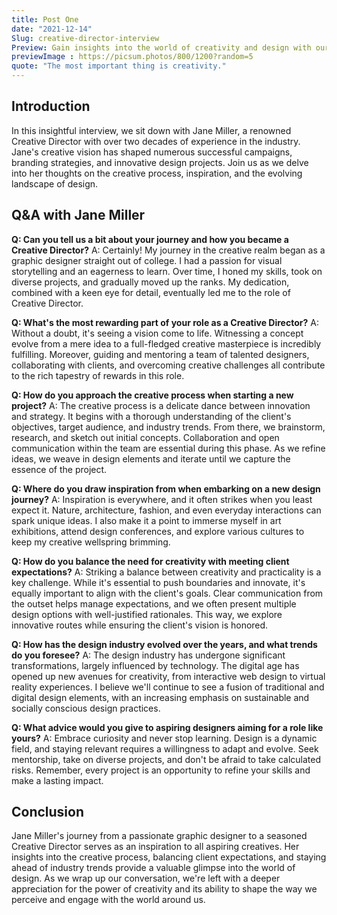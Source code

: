 ```yaml
---
title: Post One
date: "2021-12-14"
Slug: creative-director-interview
Preview: Gain insights into the world of creativity and design with our exclusive interview with a seasoned Creative Director.
previewImage : https://picsum.photos/800/1200?random=5
quote: "The most important thing is creativity."
---
```

## Introduction

In this insightful interview, we sit down with Jane Miller, a renowned Creative Director with over two decades of experience in the industry. Jane's creative vision has shaped numerous successful campaigns, branding strategies, and innovative design projects. Join us as we delve into her thoughts on the creative process, inspiration, and the evolving landscape of design.

## Q&A with Jane Miller

**Q: Can you tell us a bit about your journey and how you became a Creative Director?**
A: Certainly! My journey in the creative realm began as a graphic designer straight out of college. I had a passion for visual storytelling and an eagerness to learn. Over time, I honed my skills, took on diverse projects, and gradually moved up the ranks. My dedication, combined with a keen eye for detail, eventually led me to the role of Creative Director.

**Q: What's the most rewarding part of your role as a Creative Director?**
A: Without a doubt, it's seeing a vision come to life. Witnessing a concept evolve from a mere idea to a full-fledged creative masterpiece is incredibly fulfilling. Moreover, guiding and mentoring a team of talented designers, collaborating with clients, and overcoming creative challenges all contribute to the rich tapestry of rewards in this role.

**Q: How do you approach the creative process when starting a new project?**
A: The creative process is a delicate dance between innovation and strategy. It begins with a thorough understanding of the client's objectives, target audience, and industry trends. From there, we brainstorm, research, and sketch out initial concepts. Collaboration and open communication within the team are essential during this phase. As we refine ideas, we weave in design elements and iterate until we capture the essence of the project.

**Q: Where do you draw inspiration from when embarking on a new design journey?**
A: Inspiration is everywhere, and it often strikes when you least expect it. Nature, architecture, fashion, and even everyday interactions can spark unique ideas. I also make it a point to immerse myself in art exhibitions, attend design conferences, and explore various cultures to keep my creative wellspring brimming.

**Q: How do you balance the need for creativity with meeting client expectations?**
A: Striking a balance between creativity and practicality is a key challenge. While it's essential to push boundaries and innovate, it's equally important to align with the client's goals. Clear communication from the outset helps manage expectations, and we often present multiple design options with well-justified rationales. This way, we explore innovative routes while ensuring the client's vision is honored.

**Q: How has the design industry evolved over the years, and what trends do you foresee?**
A: The design industry has undergone significant transformations, largely influenced by technology. The digital age has opened up new avenues for creativity, from interactive web design to virtual reality experiences. I believe we'll continue to see a fusion of traditional and digital design elements, with an increasing emphasis on sustainable and socially conscious design practices.

**Q: What advice would you give to aspiring designers aiming for a role like yours?**
A: Embrace curiosity and never stop learning. Design is a dynamic field, and staying relevant requires a willingness to adapt and evolve. Seek mentorship, take on diverse projects, and don't be afraid to take calculated risks. Remember, every project is an opportunity to refine your skills and make a lasting impact.

## Conclusion

Jane Miller's journey from a passionate graphic designer to a seasoned Creative Director serves as an inspiration to all aspiring creatives. Her insights into the creative process, balancing client expectations, and staying ahead of industry trends provide a valuable glimpse into the world of design. As we wrap up our conversation, we're left with a deeper appreciation for the power of creativity and its ability to shape the way we perceive and engage with the world around us.

